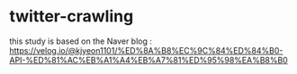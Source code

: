 # twitter-crawling
this study is based on the Naver blog : https://velog.io/@kjyeon1101/%ED%8A%B8%EC%9C%84%ED%84%B0-API-%ED%81%AC%EB%A1%A4%EB%A7%81%ED%95%98%EA%B8%B0
